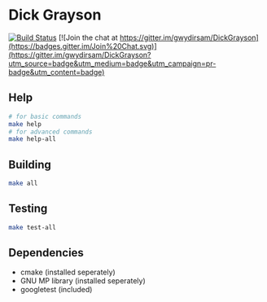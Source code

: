 Dick Grayson
================

[![Build Status](https://travis-ci.org/gwydirsam/DickGrayson.svg?branch=develop)](https://travis-ci.org/gwydirsam/DickGrayson) [![Join the chat at https://gitter.im/gwydirsam/DickGrayson](https://badges.gitter.im/Join%20Chat.svg)](https://gitter.im/gwydirsam/DickGrayson?utm_source=badge&utm_medium=badge&utm_campaign=pr-badge&utm_content=badge)

## Help

```bash
# for basic commands
make help
# for advanced commands
make help-all
```

## Building

```bash
make all
```

## Testing

```bash
make test-all
```

## Dependencies
- cmake (installed seperately)
- GNU MP library (installed seperately)
- googletest (included)

